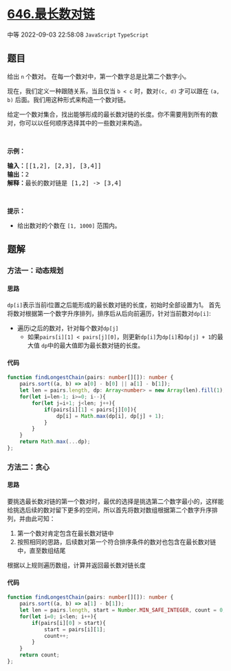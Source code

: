 # [646.最长数对链](https://leetcode.cn/problems/maximum-length-of-pair-chain)
<span class="diff diff-medium">中等</span>
2022-09-03 22:58:08 `JavaScript` `TypeScript`
## 题目
<p>给出 <code>n</code> 个数对。 在每一个数对中，第一个数字总是比第二个数字小。</p>

<p>现在，我们定义一种跟随关系，当且仅当 <code>b &lt; c</code> 时，数对<code>(c, d)</code> 才可以跟在 <code>(a, b)</code> 后面。我们用这种形式来构造一个数对链。</p>

<p>给定一个数对集合，找出能够形成的最长数对链的长度。你不需要用到所有的数对，你可以以任何顺序选择其中的一些数对来构造。</p>

<p> </p>

<p><strong>示例：</strong></p>

<pre>
<strong>输入：</strong>[[1,2], [2,3], [3,4]]
<strong>输出：</strong>2
<strong>解释：</strong>最长的数对链是 [1,2] -> [3,4]
</pre>

<p> </p>

<p><strong>提示：</strong></p>

<ul>
  <li>给出数对的个数在 <code>[1, 1000]</code> 范围内。</li>
</ul>


## 题解
### 方法一：动态规划

#### 思路
`dp[i]`表示当前i位置之后能形成的最长数对链的长度，初始时全部设置为1。
首先将数对根据第一个数字升序排列，排序后从后向前遍历，针对当前数对`dp[i]`:
- 遍历i之后的数对，针对每个数对`dp[j]`
    - 如果`pairs[i][1] < pairs[j][0]`，则更新`dp[i]`为`dp[i]`和`dp[j] + 1`的最大值
`dp`中的最大值即为最长数对链的长度。

#### 代码
```typescript
function findLongestChain(pairs: number[][]): number {
    pairs.sort((a, b) => a[0] - b[0] || a[1] - b[1]);
    let len = pairs.length, dp: Array<number> = new Array(len).fill(1);
    for(let i=len-1; i>=0; i--){
        for(let j=i+1; j<len; j++){
            if(pairs[i][1] < pairs[j][0]){
                dp[i] = Math.max(dp[i], dp[j] + 1);
            }
        }
    }
    return Math.max(...dp);
};


```
### 方法二：贪心

#### 思路
要挑选最长数对链的第一个数对时，最优的选择是挑选第二个数字最小的，这样能给挑选后续的数对留下更多的空间，所以首先将数对数组根据第二个数字升序排列，并由此可知：
1. 第一个数对肯定包含在最长数对链中
2. 按照相同的思路，后续数对第一个符合排序条件的数对也包含在最长数对链中，直至数组结尾

根据以上规则遍历数组，计算并返回最长数对链长度

#### 代码
```typescript
function findLongestChain(pairs: number[][]): number {
    pairs.sort((a, b) => a[1] - b[1]);
    let len = pairs.length, start = Number.MIN_SAFE_INTEGER, count = 0;
    for(let i=0; i<len; i++){
        if(pairs[i][0] > start){
            start = pairs[i][1];
            count++;
        }
    }
    return count;
};
```


